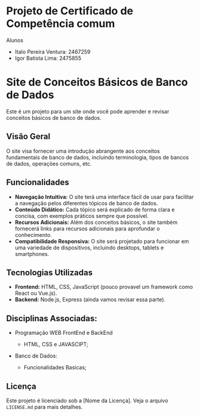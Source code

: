 # Projeto de Certificado de Competência comum
Alunos
- Italo Pereira Ventura: 2467259
- Igor Batista Lima: 2475855

# Site de Conceitos Básicos de Banco de Dados

Este é um projeto para um site onde você pode aprender e revisar conceitos básicos de banco de dados.

## Visão Geral

O site visa fornecer uma introdução abrangente aos conceitos fundamentais de banco de dados, incluindo terminologia, tipos de bancos de dados, operações comuns, etc.

## Funcionalidades

- **Navegação Intuitiva:** O site terá uma interface fácil de usar para facilitar a navegação pelos diferentes tópicos de banco de dados.
- **Conteúdo Didático:** Cada tópico será explicado de forma clara e concisa, com exemplos práticos sempre que possível.
- **Recursos Adicionais:** Além dos conceitos básicos, o site também fornecerá links para recursos adicionais para aprofundar o conhecimento.
- **Compatibilidade Responsiva:** O site será projetado para funcionar em uma variedade de dispositivos, incluindo desktops, tablets e smartphones.

## Tecnologias Utilizadas

- **Frontend:** HTML, CSS, JavaScript (pouco provavel um framework como React ou Vue.js).
- **Backend:** Node.js, Express (ainda vamos revisar essa parte).
  
## Disciplinas Associadas:
- Programação WEB FrontEnd e BackEnd
  - HTML, CSS e JAVASCIPT;

- Banco de Dados:
  - Funcionalidades Basicas;


## Licença

Este projeto é licenciado sob a [Nome da Licença]. Veja o arquivo `LICENSE.md` para mais detalhes.


